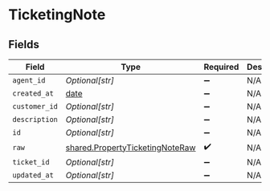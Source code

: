# TicketingNote


## Fields

| Field                                                                              | Type                                                                               | Required                                                                           | Description                                                                        |
| ---------------------------------------------------------------------------------- | ---------------------------------------------------------------------------------- | ---------------------------------------------------------------------------------- | ---------------------------------------------------------------------------------- |
| `agent_id`                                                                         | *Optional[str]*                                                                    | :heavy_minus_sign:                                                                 | N/A                                                                                |
| `created_at`                                                                       | [date](https://docs.python.org/3/library/datetime.html#date-objects)               | :heavy_minus_sign:                                                                 | N/A                                                                                |
| `customer_id`                                                                      | *Optional[str]*                                                                    | :heavy_minus_sign:                                                                 | N/A                                                                                |
| `description`                                                                      | *Optional[str]*                                                                    | :heavy_minus_sign:                                                                 | N/A                                                                                |
| `id`                                                                               | *Optional[str]*                                                                    | :heavy_minus_sign:                                                                 | N/A                                                                                |
| `raw`                                                                              | [shared.PropertyTicketingNoteRaw](../../models/shared/propertyticketingnoteraw.md) | :heavy_check_mark:                                                                 | N/A                                                                                |
| `ticket_id`                                                                        | *Optional[str]*                                                                    | :heavy_minus_sign:                                                                 | N/A                                                                                |
| `updated_at`                                                                       | *Optional[str]*                                                                    | :heavy_minus_sign:                                                                 | N/A                                                                                |